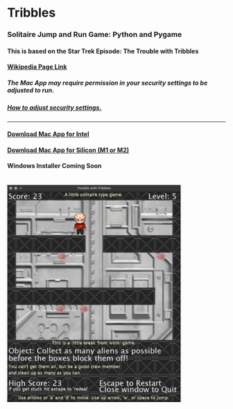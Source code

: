 # Tribbles


<h3>
Solitaire Jump and Run Game: Python and Pygame
</h3>

<h4>This is based on the Star Trek Episode: The Trouble with Tribbles</h4>
<h4>
  <a href ="https://en.wikipedia.org/wiki/The_Trouble_with_Tribbles#:~:text=%22The%20Trouble%20with%20Tribbles%22%20is,broadcast%20on%20December%2029%2C%201967." target="_blank" rel="noopener noreferrer">Wikipedia Page Link</a>
</h4>
<h5>The Mac App may require permission in your security settings to be adjusted to run.</h5>
<h5><a href="https://www.macworld.com/article/672947/how-to-open-a-mac-app-from-an-unidentified-developer.html" target="_blank" rel="noopener noreferrer">How to adjust security settings.</a></h5>
<hr>
<h4><a href="https://drive.google.com/file/d/1uNCAUIfnF3t2Sse_shnyYiXdlUii0D0_/view?usp=sharing" target="_blank" rel="noopener noreferrer">Download Mac App for Intel</a></h4>
<h4><a href="https://drive.google.com/file/d/1pqis1sqBGgJq_zJ58gwxW6wyVmzy5_1l/view?usp=sharing" target="_blank" rel="noopener noreferrer">Download Mac App for Silicon (M1 or M2)</a></h4>
<h4>Windows Installer Coming Soon</h4>
<br>
<img src="https://github.com/groeneveldwoodstock/Tribbles/blob/main/screenshot.png" alt="Screen Shot" width="400" 
     height=auto>
  </body>
